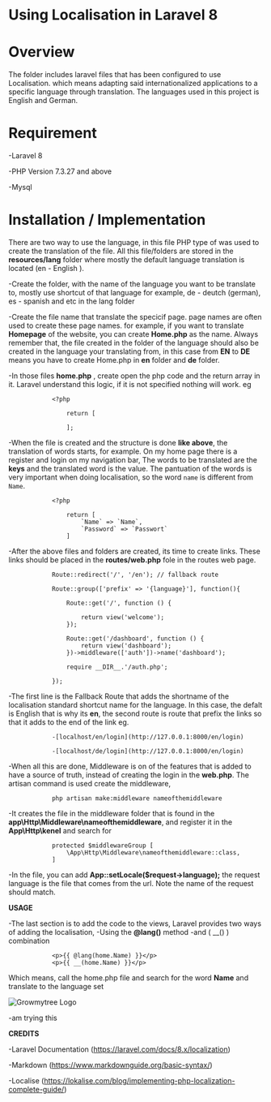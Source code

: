 # Using Localisation in Laravel 8

# Overview

The folder includes laravel files that has been configured to use Localisation. which means adapting said internationalized applications to a specific language through translation. The languages used in this project is 
English and German. 

# Requirement

-Laravel 8

-PHP Version 7.3.27 and above

-Mysql 

# Installation / Implementation

There are two way to use the language, in this file PHP type of was used to create the translation of the file. All this file/folders are stored in the __resources/lang__ folder where mostly the default language translation is located (en - English ).

-Create the folder, with the name of the language you want to be translate to, mostly use shortcut of that language
 for example, de - deutch (german), es - spanish and etc in the lang folder 

-Create the file name that translate the specicif page. page names are often used to create these page names. for example, if you want to translate __Homepage__ of the website, you can create __Home.php__ as the name. Always remember that, the file created in the folder of the language should also be created in the language your translating from, in this case from __EN__ to __DE__ means you have to create Home.php in __en__ folder and __de__ folder.

-In those files __home.php__ , create open the php code and the return array in it. Laravel understand this logic, if it is not specified nothing will work. eg

                <?php

                    return [

                    ];


-When the file is created and the structure is done __like above__, the translation of words starts, for example. On my home page there is a register and login on my navigation bar, The words to be translated are the __keys__ and the translated word is the value. The pantuation of the words is very important when doing localisation, so the word `name` is different from `Name`.

                <?php

                    return [
                        `Name` => `Name`,
                        `Password` => `Passwort`
                    ]

-After the above files and folders are created, its time to create links. These links should be placed in the __routes/web.php__ fole in the routes web page. 


                Route::redirect('/', '/en'); // fallback route

                Route::group(['prefix' => '{language}'], function(){ 

                    Route::get('/', function () {
                        
                        return view('welcome');
                    });
                    
                    Route::get('/dashboard', function () {
                        return view('dashboard');
                    })->middleware(['auth'])->name('dashboard');
                    
                    require __DIR__.'/auth.php';
                    
                });

-The first line is the Fallback Route that adds the shortname of the localisation standard shortcut name for the language. In this case, the defalt is English that is why its __en__, the second route is route that prefix the links so that it adds to the end of the link eg. 

                -[localhost/en/login](http://127.0.0.1:8000/en/login) 

                -[localhost/de/login](http://127.0.0.1:8000/en/login) 

-When all this are done, Middleware is on of the features that is added to have a source of truth, instead of creating the login in the __web.php__. The artisan command is used create the middleware, 

                php artisan make:middleware nameofthemiddleware

-It creates the file in the middleware folder that is found in the __app\Http\Middleware\nameofthemiddleware__, and register it in the __App\Http\kenel__ and search for 

                protected $middlewareGroup [
                    \App\Http\Middleware\nameofthemiddleware::class,
                ]

-In the file, you can add __App::setLocale($request->language);__ the request language is the file that comes from the url. Note the name of the request should match.

__USAGE__

-The last section is to add the code to the views, Laravel provides two ways of adding the localisation,
    -Using the __@lang()__ method
    -and ( __() ) combination



                <p>{{ @lang(home.Name) }}</p>
                <p>{{ __(home.Name) }}</p>

Which means, call the home.php file and search for the word __Name__ and translate to the language set 

![Growmytree Logo](../public/images/growmytree.png)

-am trying this



__CREDITS__

-Laravel Documentation (https://laravel.com/docs/8.x/localization)

-Markdown (https://www.markdownguide.org/basic-syntax/)

-Localise (https://lokalise.com/blog/implementing-php-localization-complete-guide/)

